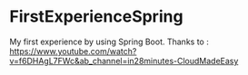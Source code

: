 # FirstExperienceSpring
My first experience by using Spring Boot.
Thanks to : https://www.youtube.com/watch?v=f6DHAgL7FWc&ab_channel=in28minutes-CloudMadeEasy
